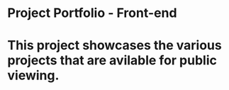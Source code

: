 # Project Portfolio - Front-end

# This project showcases the various projects that are avilable for public viewing.
